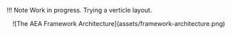 !!!	Note
	Work in progress. Trying a verticle layout.


<center>![The AEA Framework Architecture](assets/framework-architecture.png)</center>


<br />